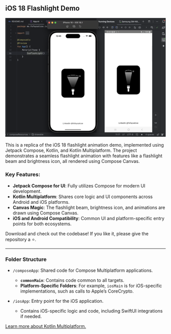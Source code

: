 ## iOS 18 Flashlight Demo

![image](https://github.com/fsfaysalcse/iOS18FlashlightDemo/raw/main/screenshot.png)

This is a replica of the iOS 18 flashlight animation demo, implemented using Jetpack Compose, Kotlin, and Kotlin Multiplatform. The project demonstrates a seamless flashlight animation with features like a flashlight beam and brightness icon, all rendered using Compose Canvas.

### Key Features:
- **Jetpack Compose for UI**: Fully utilizes Compose for modern UI development.
- **Kotlin Multiplatform**: Shares core logic and UI components across Android and iOS platforms.
- **Canvas Magic**: The flashlight beam, brightness icon, and animations are drawn using Compose Canvas.
- **iOS and Android Compatibility**: Common UI and platform-specific entry points for both ecosystems.

Download and check out the codebase! If you like it, please give the repository a ⭐️.

---

### Folder Structure

- `/composeApp`: Shared code for Compose Multiplatform applications.
  - **`commonMain`**: Contains code common to all targets.
  - **Platform-Specific Folders**: For example, `iosMain` is for iOS-specific implementations, such as calls to Apple’s CoreCrypto.

- `/iosApp`: Entry point for the iOS application.
  - Contains iOS-specific logic and code, including SwiftUI integrations if needed.

[Learn more about Kotlin Multiplatform.](https://www.jetbrains.com/help/kotlin-multiplatform-dev/get-started.html)

